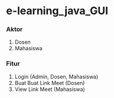 # e-learning_java_GUI

### Aktor
1. Dosen
2. Mahasiswa

### Fitur
1. Login (Admin, Dosen, Mahasiswa)
2. Buat Buat Link Meet (Dosen)
3. View Link Meet (Mahasiswa)
